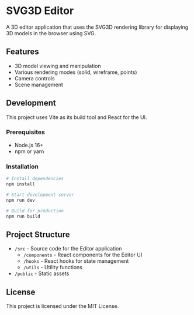 # SVG3D Editor

A 3D editor application that uses the SVG3D rendering library for displaying 3D models in the browser using SVG.

## Features

- 3D model viewing and manipulation
- Various rendering modes (solid, wireframe, points)
- Camera controls
- Scene management

## Development

This project uses Vite as its build tool and React for the UI.

### Prerequisites

- Node.js 16+
- npm or yarn

### Installation

```bash
# Install dependencies
npm install

# Start development server
npm run dev

# Build for production
npm run build
```

## Project Structure

- `/src` - Source code for the Editor application
  - `/components` - React components for the Editor UI
  - `/hooks` - React hooks for state management
  - `/utils` - Utility functions
- `/public` - Static assets

## License

This project is licensed under the MIT License.
